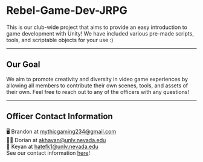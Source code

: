 # Rebel-Game-Dev-JRPG
This is our club-wide project that aims to provide an easy introduction to game development with Unity! We have included various pre-made
scripts, tools, and scriptable objects for your use :) <br />

---

## Our Goal
We aim to promote creativity and diversity in video game experiences by allowing all members to contribute their own scenes, tools, and
assets of their own. Feel free to reach out to any of the officers with any questions!

---

## Officer Contact Information
🖥️ Brandon at mythicgaming234@gmail.com <br />
🐱‍👤 Dorian at akhavan@unlv.nevada.edu <br />
🎨 Keyan at hatefk1@unlv.nevada.edu <br />
See our contact information <a href="rebelgamedevs.org/MainPages/officers.html">here</a>! 
